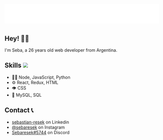 <h1 align="center">
  <img src="https://raw.githubusercontent.com/sebaresek/sebaresek/main/name.svg" alt="Seba Resek" />
</h1>

## Hey! 👋🏾
I'm Seba, a 26 years old web developer from Argentina.

## <h2> Skills <img src = "https://media2.giphy.com/media/QssGEmpkyEOhBCb7e1/giphy.gif?cid=ecf05e47a0n3gi1bfqntqmob8g9aid1oyj2wr3ds3mg700bl&rid=giphy.gif" width = 32px> </h2>
- 👨‍💻 Node, JavaScript, Python
- ⚙️ React, Redux, HTML
- 👁️ CSS 
- 💽 MySQL, SQL

## Contact 📞
- [sebastian-resek](https://www.linkedin.com/in/sebastian-resek-585265266/) on Linkedin
- [@sebaresek](https://www.instagram.com/sebaresek/) on Instagram
- [Sebaresek#5744](./) on Discord

